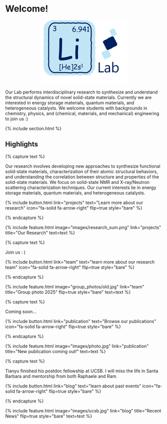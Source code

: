 ---
---

# Welcome!
<div style="text-align: center;">
  <img src="images/seal.png" >
</div>

Our Lab performs interdisciplinary research to synthesize and understand the  structural dynamics of novel solid-state materials. Currently we are interested in energy storage materials, quantum materials, and heterogeneous catalysts. We welcome students with backgrounds in chemistry, physics, and (chemical, materials, and mechanical) engineering to join us :)

{% include section.html %}

## Highlights

{% capture text %}

Our research involves developing new approaches to synthesize functional solid-state materials, characterization of their atomic structural behaviors, and understanding the correlation between structure and properties of the solid-state materials. We focus on solid-state NMR and X-ray/Neutron scattering characterization techniques.  Our current interests lie in energy storage materials, quantum materials, and heterogeneous catalysts. 

{%
  include button.html
  link="projects"
  text="Learn more about our research"
  icon="fa-solid fa-arrow-right"
  flip=true
  style="bare"
%}

{% endcapture %}

{%
  include feature.html
  image="images/research_sum.png"
  link="projects"
  title="Our Research"
  text=text
%}

{% capture text %}

Join us : )

{%
  include button.html
  link="team"
  text="learn more about our research team"
  icon="fa-solid fa-arrow-right"
  flip=true
  style="bare"
%}

{% endcapture %}

{%
  include feature.html
  image="group_photos/old.jpg"
  link="team"
  title="Group photo 2025"
  flip=true
  style="bare"
  text=text
%}


{% capture text %}

Coming soon...

{%
  include button.html
  link="publication"
  text="Browse our publications"
  icon="fa-solid fa-arrow-right"
  flip=true
  style="bare"
%}

{% endcapture %}

{%
  include feature.html
  image="images/photo.jpg"
  link="publication"
  title="New publication coming out!"
  text=text
%}


{% capture text %}

Tianyu finished his postdoc fellowship at UCSB. I will miss the life in Santa Barbara and mentorship from both Raphaele and Ram.

{%
  include button.html
  link="blog"
  text="learn about past events"
  icon="fa-solid fa-arrow-right"
  flip=true
  style="bare"
%}

{% endcapture %}

{%
  include feature.html
  image="images/ucsb.jpg"
  link="blog"
  title="Recent News"
  flip=true
  style="bare"
  text=text
%}

